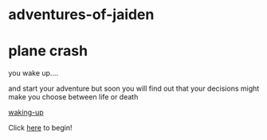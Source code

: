 # adventures-of-jaiden

# plane crash

you wake up.... 

and start your adventure but soon you will find out that your decisions might make you choose between life or death


[waking-up](waking-up/airport-drive/text.txt) 


        

Click [here](waking-up/airport-drive/flightontime.md) to begin!



